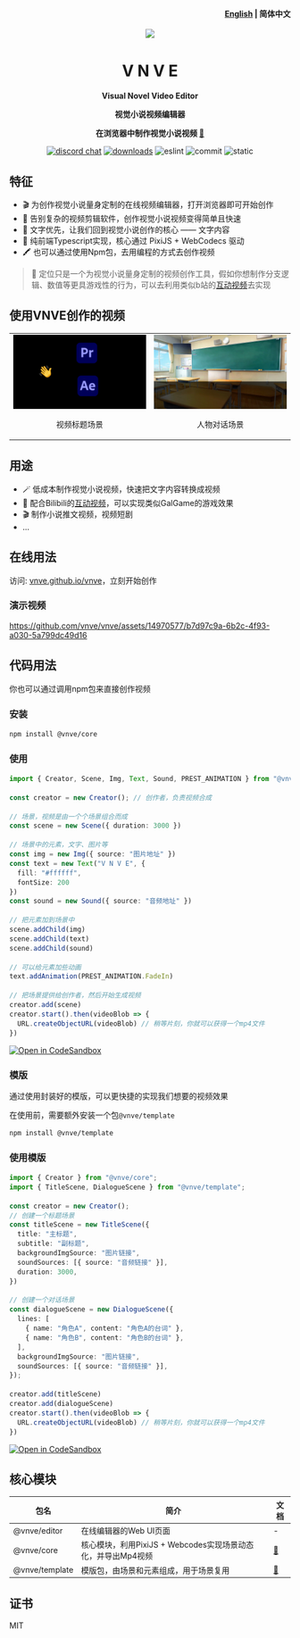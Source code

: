 <h4 align="right"><a href="https://github.com/vnve/vnve/blob/main/README.md">English</a> | <strong>简体中文</strong></h4>
<p align="center">
  <img src="https://vnve.github.io/vnve/logo.png" width=138/>
</p>
<h1 align="center">V N V E</h1>
<p align="center"><strong>Visual Novel Video Editor</strong></p>
<p align="center"><strong>视觉小说视频编辑器</strong></p>
<p align="center"><strong>在浏览器中制作视觉小说视频 <a href="https://vnve.github.io/vnve/"> 🔗 </a></strong></p>
<div align="center">
  <a href="https://discord.gg/sc9jpqBAbs"><img src="https://img.shields.io/badge/chat-discord-blue?style=flat&logo=discord" alt="discord chat"></a>
  <a href="https://www.npmjs.com/package/@vnve/core"><img src="https://img.shields.io/npm/dm/%40vnve/core" alt="downloads"></a>
  <img src="https://github.com/vnve/vnve/actions/workflows/eslint.yml/badge.svg" alt="eslint">
  <img src="https://img.shields.io/github/commit-activity/m/vnve/vnve" alt="commit">
  <img src="https://github.com/vnve/vnve/actions/workflows/static.yml/badge.svg" alt="static">
</div>

## 特征

- 🎬 为创作视觉小说量身定制的在线视频编辑器，打开浏览器即可开始创作
- 👋 告别复杂的视频剪辑软件，创作视觉小说视频变得简单且快速
- 📝 文字优先，让我们回到视觉小说创作的核心 —— 文字内容
- 🚀 纯前端Typescript实现，核心通过 PixiJS + WebCodecs 驱动
- 🖍️ 也可以通过使用Npm包，去用编程的方式去创作视频
> 👻 定位只是一个为视觉小说量身定制的视频创作工具，假如你想制作分支逻辑、数值等更具游戏性的行为，可以去利用类似b站的[互动视频](https://member.bilibili.com/platform/upload/video/interactive)去实现

## 使用VNVE创作的视频
<table>
<tr>
<td align="center">
<img style="width: 360px" src="demo/titleScene.gif" />
<p>视频标题场景</p>
<td align="center">
<img style="width: 360px" src="demo/dialogueScene.gif" />
<p>人物对话场景</p>
</td>
</tr>
</table>

## 用途
- 🪄 低成本制作视觉小说视频，快速把文字内容转换成视频
- 🧩 配合Bilibili的[互动视频](https://member.bilibili.com/platform/upload/video/interactive)，可以实现类似GalGame的游戏效果
- 🎬 制作小说推文视频，视频短剧
- ...

## 在线用法
访问: [vnve.github.io/vnve](https://vnve.github.io/vnve/)，立刻开始创作

### 演示视频
https://github.com/vnve/vnve/assets/14970577/b7d97c9a-6b2c-4f93-a030-5a799dc49d16

## 代码用法
你也可以通过调用npm包来直接创作视频

### 安装
```bash
npm install @vnve/core
```

### 使用
```typescript
import { Creator, Scene, Img, Text, Sound, PREST_ANIMATION } from "@vnve/core";

const creator = new Creator(); // 创作者，负责视频合成

// 场景，视频是由一个个场景组合而成
const scene = new Scene({ duration: 3000 })

// 场景中的元素，文字、图片等
const img = new Img({ source: "图片地址" })
const text = new Text("V N V E", {
  fill: "#ffffff",
  fontSize: 200
})
const sound = new Sound({ source: "音频地址" })

// 把元素加到场景中
scene.addChild(img)
scene.addChild(text)
scene.addChild(sound)

// 可以给元素加些动画
text.addAnimation(PREST_ANIMATION.FadeIn)

// 把场景提供给创作者，然后开始生成视频
creator.add(scene)
creator.start().then(videoBlob => {
  URL.createObjectURL(videoBlob) // 稍等片刻，你就可以获得一个mp4文件
})
```
[![Open in CodeSandbox](https://img.shields.io/badge/Open%20in-CodeSandbox-blue?style=flat-square&logo=codesandbox)](https://codesandbox.io/s/make-video-programmatically-with-vnve-27z2cv)

### 模版
通过使用封装好的模版，可以更快捷的实现我们想要的视频效果

在使用前，需要额外安装一个包`@vnve/template`

```bash
npm install @vnve/template
```

### 使用模版
```typescript
import { Creator } from "@vnve/core";
import { TitleScene, DialogueScene } from "@vnve/template";

const creator = new Creator();
// 创建一个标题场景
const titleScene = new TitleScene({
  title: "主标题",
  subtitle: "副标题",
  backgroundImgSource: "图片链接",
  soundSources: [{ source: "音频链接" }],
  duration: 3000,
})

// 创建一个对话场景
const dialogueScene = new DialogueScene({
  lines: [
    { name: "角色A", content: "角色A的台词" },
    { name: "角色B", content: "角色B的台词" },
  ],
  backgroundImgSource: "图片链接",
  soundSources: [{ source: "音频链接" }],
});

creator.add(titleScene)
creator.add(dialogueScene)
creator.start().then(videoBlob => {
  URL.createObjectURL(videoBlob) // 稍等片刻，你就可以获得一个mp4文件
})
```
[![Open in CodeSandbox](https://img.shields.io/badge/Open%20in-CodeSandbox-blue?style=flat-square&logo=codesandbox)](https://codesandbox.io/s/make-video-programmatically-with-vnve-template-4j467p)

## 核心模块
| 包名 | 简介 | 文档 |
|  ----  | ----  | ---- |
| @vnve/editor | 在线编辑器的Web UI页面 | - |
| @vnve/core | 核心模块，利用PixiJS + Webcodes实现场景动态化，并导出Mp4视频 | [📖](https://github.com/vnve/vnve/blob/main/packages/core/README.md) |
| @vnve/template | 模版包，由场景和元素组成，用于场景复用 | [📖](https://github.com/vnve/vnve/blob/main/packages/template/README.md) |

## 证书
MIT
